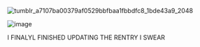 ![tumblr_a7107ba00379af0529bbfbaa1fbbdfc8_1bde43a9_2048](https://github.com/cuqpid/cuqpid/assets/138013489/87cc0737-d921-4e4d-b64a-94026c69135e)

![image](https://github.com/cuqpid/cuqpid/assets/138013489/ae35de32-d59b-445c-9e92-8976b542b154)


I FINALYL FINISHED UPDATING THE RENTRY I SWEAR
